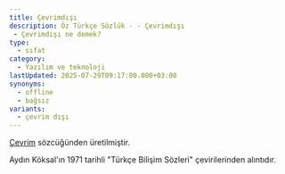 ```yaml
---
title: Çevrimdışı
description: Öz Türkçe Sözlük - - Çevrimdışı 
 - Çevrimdışı ne demek?
type:
  - sıfat
category:
  - Yazılım ve teknoloji
lastUpdated: 2025-07-29T09:17:00.000+03:00
synonyms:
  - offline
  - bağsız
variants:
  - çevrim dışı
---
```

[Çevrim](/sozluk/çevrim) sözcüğünden üretilmiştir.

Aydın Köksal'ın 1971 tarihli "Türkçe Bilişim Sözleri" çevirilerinden alıntıdır.
